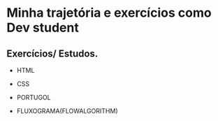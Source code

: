 # **Minha trajetória e exercícios como Dev student**

## Exercícios/ Estudos.

- HTML

- CSS

- PORTUGOL

- FLUXOGRAMA(FLOWALGORITHM)

  

